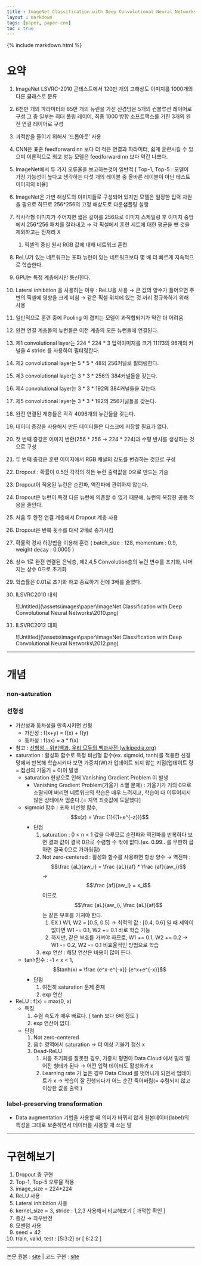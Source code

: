 ```yaml
---
title : ImageNet Classification with Deep Convolutional Neural Networks
layout : markdown
tags: [paper, paper-cnn]
toc : true
---
```


{% include markdown.html %}

# 요약

1. ImageNet LSVRC-2010 콘테스트에서 120만 개의 고해상도 이미지를 1000개의 다른 클래스로 분류
2. 6천만 개의 파라미터와 65만 개의 뉴런을 가진 신경망은 5개의 컨볼루션 레이어로 구성 그 중 일부는 최대 풀링 레이어, 최종 1000 방향 소프트맥스를 가진 3개의 완전 연결 레이어로 구성
3. 과적합을 줄이기 위해서 ‘드롭아웃’ 사용
4. CNN은 표준 feedforward nn 보다 더 적은 연결과 파라미터, 쉽게 훈련시킬 수 있으며 이론적으로 최고 성능 모델은 feedforward nn 보다 약간 나쁘다.
5. ImageNet에서 두 가지 오류율을 보고하는것이 일반적 [ Top-1, Top-5 : 모델이 가장 가능성이 높다고 생각하는 다섯 개의 레이블 중 올바른 레이블이 아닌 테스트 이미지의 비율]
6. ImageNet은 가변 해상도의 이미지들로 구성되어 있지만 모델은 일정한 입력 차원을 필요로 하므로 256*256의 고정 해상도로 다운샘플링 실행
7. 직사각형 이미지가 주어지면 짧은 길이를 256으로 이미지 스케일링 후 이미지 중앙에서 256*256 패치를 잘라내고 → 각 픽셀에서 훈련 세트에 대한 평균을 뺸 것을 제외하고는 전처리 X
    1. 픽셀의 중심 원시 RGB 값에 대해 네트워크 훈련
8. ReLU가 있는 네트워크는 포화 뉴런이 있는 네트워크보다 몇 배 더 빠르게 지속적으로 학습한다.
9. GPU는 특정 계층에서만 통신한다.
10. Lateral inhibition 을 사용하는 이유 : ReLU을 사용 → 큰 값의 양수가 들어오면 주변의 픽셀에 영향을 크게 미침 → 같은 픽셀 위치에 있는 것 끼리 정규화하기 위해 사용
11. 일반적으로 훈련 중에 Pooling 이 겹치는 모델이 과적합되기가 약간 더 어려움
12. 완전 연결 계층들의 뉴런들은 이전 계층의 모든 뉴런들에 연결된다.
13. 제1 convolutional layer는 224 * 224 * 3 입력이미지를 크기 11*11*3의 96개의 커널을 4 stride 를 사용하여 필터링한다.
14. 제2 convolutional layer는 5 * 5 * 48의 256커널로 필터링한다.
15. 제3 convolutional layer는 3 * 3 * 256의 384커널들을 갖는다.
16. 제4 convolutional layer는 3 * 3 * 192의 384커널들을 갖는다.
17. 제5 convolutional layer는 3 * 3 * 192의 256커널들을 갖는다.
18. 완전 연결된 계층들은 각각 4096개의 뉴런들을 갖는다.
19. 데이터 증강을 사용해서 만든 데이터들은 디스크에 저장할 필요가 없다.
20. 첫 번째 증강은 이미지 변환(256 * 256 → 224 * 224)과 수평 반사를 생성하는 것으로 구성
21. 두 번째 증강은 훈련 이미지에서 RGB 채널의 강도를 변경하는 것으로 구성
22. Dropout : 확률이 0.5인 각각의 히든 뉴런 출력값을 0으로 만드는 기술
23. Dropout이 적용된 뉴런은 순전파, 역전파에 관여하지 않는다.
24. Dropout은 뉴런이 특정 다른 뉴런에 의존할 수 없기 때문에, 뉴런의 복잡한 공동 적응을 줄인다.
25. 처음 두 완전 연결 계층에서 Dropout 계층 사용
26. Dropout은 반복 횟수를 대략 2배로 증가시킴
27. 확률적 경사 하강법을 이용해 훈련 ( batch_size : 128, momentum : 0.9, weight decay : 0.0005 )
28. 상수 1로 완젼 연결된 은닉층, 제2,4,5 Convolution층의 뉴런 변수를 초기화, 나머지는 상수 0으로 초기화
29. 학습률은 0.01로 초기화 하고 종료하기 전에 3배를 줄였다.
30. ILSVRC2010 대회

    ![Untitled](\assets\images\paper\ImageNet Classification with Deep Convolutional Neural Networks\2010.png)

31. ILSVRC2012 대회

    ![Untitled](\assets\images\paper\ImageNet Classification with Deep Convolutional Neural Networks\2012.png)

---
# 개념

### non-saturation

### 선형성

- 가산성과 동차성을 만족시키면 선형
    - 가산성 : f(x+y) = f(x) + f(y)
    - 동차성 : f(ax) = a * f(x)
- 참고 : [선형성 - 위키백과, 우리 모두의 백과사전 (wikipedia.org)](https://ko.wikipedia.org/wiki/%EC%84%A0%ED%98%95%EC%84%B1)
- saturation : 활성화 함수로 특정 비선형 함수(ex. sigmoid, tanh)를 적용한 신경망에서 반복해 학습시키다 보면 가중치(W)가 업데이트 되지 않는 지점(업데이트 량 = 접선의 기울기 = 0)이 발생
    - saturation 현상으로 인해 Vanishing Gradient Problem 이 발생
        - Vanishing Gradient Problem(기울기 소멸 문제) : 기울기가 거의 0으로 소멸되어 버리면 네트워크의 학습은 매우 느려지고, 학습이 다 이루어지지 않은 상태에서 멈춘다.[= 지역 최솟값에 도달했다]
    - sigmoid 함수 : 포화 비선형 함수, $$s(z) = \frac {1}{(1+e^{-z})}$$
        - 단점
            1. saturation  : 0 < n < 1 값을 다루므로 순전파와 역전파를 반복하다 보면 결과 값이 결국 0으로 수렴할 수 밖에 없다.(ex. 0.99.. 를 무한히 곱하면 결국 0으로 가까워짐)
            2. Not zero-centered : 활성화 함수를 사용하면 항상 양수 → 역전파 : $$\frac {aL}{aw_i} = \frac {aL}{af} * \frac {af}{aw_i}$$ →  $$\frac {af}{aw_i} = x_i$$ 이므로 $$\frac {aL}{aw_i}, \frac {aL}{af}$$ 는 같은 부호를 가져야 한다.
                1. EX ) W1, W2 = [0.5, 0.5] → 최적의 값 : [0.4, 0.6] 일 때 제약이 없다면 W1 -= 0.1, W2 += 0.1 바로 학습 가능
                2. 하지만, 같은 부호를 가져야 하므로, W1 += 0.1, W2 += 0.2 → W1 -= 0.2, W2 -= 0.1 비효율적인 방법으로 학습
            3. exp 연산 : 해당 연산은 비용이 많이 든다.
    - tanh함수 : -1 < x < 1, $$tanh(x) = \frac {e^x-e^{-x}} {e^x+e^{-x}}$$
        - 단점
            1. 여전히 saturation  문제 존재
            2. exp 연산
- ReLU : f(x) = max(0, x)
    - 특징
        1. 수렴 속도가 매우 빠르다. [ tanh 보다 6배 정도 ]
        2. exp 연산이 없다.
    - 단점
        1. Not zero-centered
        2. 음수 영역에서 saturation  → 더 이상 기울기 갱신 x
        3. Dead-ReLU
            1. 처음 초기화를 잘못한 경우, 가중치 평면이 Data Cloud 에서 멀리 떨어진 형태가 된다 → 어떤 입력 데이터도 활성화가 x
            2. Learning rate 가 높은 경우 Data Cloud 를 벗어나게 되면서 업데이트가 x → 학습이 잘 진행되다가 어느 순간 죽어버림(= 수렴되지 않고 이상한 값을 출력 )

### label-preserving transformation

- Data augmentation 기법을 사용할 때 의미가 바뀌지 않게 원본데이터(label)의 특성을 그대로 보존하면서 데이터를 사용할 때 쓰는 말

---
# 구현해보기

1. Dropout 층 구현
2. Top-1, Top-5 오류율 적용
3. image_size = 224*224
4. ReLU 사용
5. Lateral inhibition 사용
6. kernel_size = 3, stride : 1,2,3 사용해서 비교해보기 [ 과적합 확인 ]
7. 증강 → 좌우반전
8. 모멘텀 사용
9. seed = 42
10. train, valid, test : [5:3:2] or [ 6:2:2 ]

---

논문 원본 : [site](https://proceedings.neurips.cc/paper/2012/file/c399862d3b9d6b76c8436e924a68c45b-Paper.pdf) |
코드 구현 : [site](https://github.com/insu97/PAPER/blob/main/ImageNet_Classification_with_Deep_Convolutional_Neural_Networks.ipynb)
